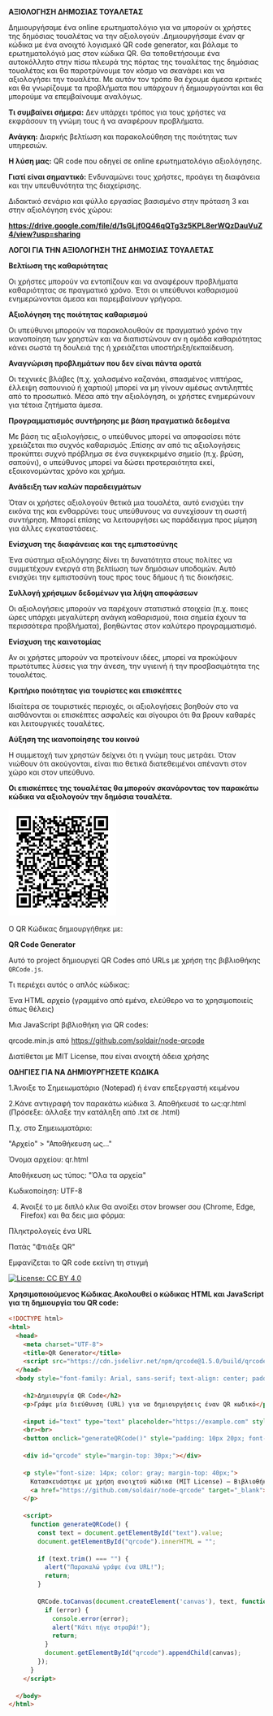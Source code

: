 **ΑΞΙΟΛΟΓΗΣΗ ΔΗΜΟΣΙΑΣ ΤΟΥΑΛΕΤΑΣ**

Δημιουργήσαμε ένα online ερωτηματολόγιο για να μπορούν οι χρήστες της δημόσιας τουαλέτας να την αξιολογούν .Δημιουργήσαμε έναν qr κώδικα με ένα ανοιχτό λογισμικό QR code generator, και βάλαμε το ερωτηματολόγιό μας στον κώδικα QR. Θα τοποθετήσουμε ένα αυτοκόλλητο στην πίσω πλευρά της πόρτας της τουαλέτας της δημόσιας τουαλέτας και θα παροτρύνουμε τον κόσμο να σκανάρει και να αξιολογήσει την τουαλέτα. Με αυτόν τον τρόπο θα έχουμε άμεσα κριτικές και θα γνωρίζουμε τα προβλήματα που υπάρχουν ή δημιουργούνται και θα μπορούμε να επεμβαίνουμε αναλόγως.

**Τι συμβαίνει σήμερα:** Δεν υπάρχει τρόπος για τους χρήστες να εκφράσουν τη γνώμη τους ή να αναφέρουν προβλήματα.

**Ανάγκη:** Διαρκής βελτίωση και παρακολούθηση της ποιότητας των υπηρεσιών.

**Η λύση μας:** QR code που οδηγεί σε online ερωτηματολόγιο αξιολόγησης.

**Γιατί είναι σημαντικό:** Ενδυναμώνει τους χρήστες, προάγει τη διαφάνεια και την υπευθυνότητα της διαχείρισης.

Διδακτικό σενάριο και φύλλο εργασίας βασισμένο στην πρόταση 3 και στην αξιολόγηση ενός χώρου:
   
**https://drive.google.com/file/d/1sGLjf0Q46qQTg3z5KPL8erWQzDauVuZ4/view?usp=sharing**



**ΛΟΓΟΙ ΓΙΑ ΤΗΝ ΑΞΙΟΛΟΓΗΣΗ ΤΗΣ ΔΗΜΟΣΙΑΣ ΤΟΥΑΛΕΤΑΣ**

**Βελτίωση της καθαριότητας**

Οι χρήστες μπορούν να εντοπίζουν και να αναφέρουν προβλήματα καθαριότητας σε πραγματικό χρόνο. Έτσι οι υπεύθυνοι καθαρισμού ενημερώνονται άμεσα και παρεμβαίνουν γρήγορα.

**Αξιολόγηση της ποιότητας καθαρισμού**

Οι υπεύθυνοι μπορούν να παρακολουθούν σε πραγματικό χρόνο την ικανοποίηση των χρηστών και να διαπιστώνουν αν η ομάδα καθαριότητας κάνει σωστά τη δουλειά της ή χρειάζεται υποστήριξη/εκπαίδευση.

**Αναγνώριση προβλημάτων που δεν είναι πάντα ορατά**

Οι τεχνικές βλάβες (π.χ. χαλασμένο καζανάκι, σπασμένος νιπτήρας, έλλειψη σαπουνιού ή χαρτιού) μπορεί να μη γίνουν αμέσως αντιληπτές από το προσωπικό. Μέσα από την αξιολόγηση, οι χρήστες ενημερώνουν για τέτοια ζητήματα άμεσα.

**Προγραμματισμός συντήρησης με βάση πραγματικά δεδομένα**

Με βάση τις αξιολογήσεις, ο υπεύθυνος μπορεί να αποφασίσει πότε χρειάζεται πιο συχνός καθαρισμός .Επίσης αν από τις αξιολογήσεις προκύπτει συχνό πρόβλημα σε ένα συγκεκριμένο σημείο (π.χ. βρύση, σαπούνι), ο υπεύθυνος μπορεί να δώσει προτεραιότητα εκεί, εξοικονομώντας χρόνο και χρήμα.

**Ανάδειξη των καλών παραδειγμάτων**

Όταν οι χρήστες αξιολογούν θετικά μια τουαλέτα, αυτό ενισχύει την εικόνα της και ενθαρρύνει τους υπεύθυνους να συνεχίσουν τη σωστή συντήρηση. Μπορεί επίσης να λειτουργήσει ως παράδειγμα προς μίμηση για άλλες εγκαταστάσεις.

**Ενίσχυση της διαφάνειας και της εμπιστοσύνης**

Ένα σύστημα αξιολόγησης δίνει τη δυνατότητα στους πολίτες να συμμετέχουν ενεργά στη βελτίωση των δημόσιων υποδομών. Αυτό ενισχύει την εμπιστοσύνη τους προς τους δήμους ή τις διοικήσεις.

**Συλλογή χρήσιμων δεδομένων για λήψη αποφάσεων**

Οι αξιολογήσεις μπορούν να παρέχουν στατιστικά στοιχεία (π.χ. ποιες ώρες υπάρχει μεγαλύτερη ανάγκη καθαρισμού, ποια σημεία έχουν τα περισσότερα προβλήματα), βοηθώντας στον καλύτερο προγραμματισμό.

**Ενίσχυση της καινοτομίας**

Αν οι χρήστες μπορούν να προτείνουν ιδέες, μπορεί να προκύψουν πρωτότυπες λύσεις για την άνεση, την υγιεινή ή την προσβασιμότητα της τουαλέτας.

**Κριτήριο ποιότητας για τουρίστες και επισκέπτες**

Ιδιαίτερα σε τουριστικές περιοχές, οι αξιολογήσεις βοηθούν στο να αισθάνονται οι επισκέπτες ασφαλείς και σίγουροι ότι θα βρουν καθαρές και λειτουργικές τουαλέτες.

**Αύξηση της ικανοποίησης του κοινού**

Η συμμετοχή των χρηστών δείχνει ότι η γνώμη τους μετράει. Όταν νιώθουν ότι ακούγονται, είναι πιο θετικά διατεθειμένοι απέναντι στον χώρο και στον υπεύθυνο.


**Οι επισκέπτες της τουαλέτας θα μπορούν σκανάροντας τον παρακάτω κώδικα να αξιολογούν την δημόσια τουαλέτα.**

![QR Code Example](https://github.com/2o-gym-chrys/UNBEATABLES/blob/main/3.%CE%91%CE%BE%CE%B9%CE%BF%CE%BB%CF%8C%CE%B3%CE%B7%CF%83%CE%B7%20_%20%CF%84%CE%B7%CF%82%20%CF%84%CE%BF%CF%85%CE%B1%CE%BB%CE%AD%CF%84%CE%B1%CF%82/A%CE%9E%CE%99%CE%9F%CE%9B%CE%9F%CE%93%CE%97%CE%A3%CE%97%20%CE%94%CE%97%CE%9C%CE%9F%CE%A3%CE%99%CE%91%CE%A3%20%CE%A4%CE%9F%CE%A5%CE%91%CE%9B%CE%95%CE%A4%CE%91%CE%A3.png?raw=true)



Ο QR Κώδικας δημιουργήθηκε με:

**QR Code Generator**

Αυτό το project δημιουργεί QR Codes από URLs με χρήση της βιβλιοθήκης `QRCode.js`.

Τι περιέχει αυτός ο απλός κώδικας:

Ένα HTML αρχείο (γραμμένο από εμένα, ελεύθερο να το χρησιμοποιείς όπως θέλεις)

Μια JavaScript βιβλιοθήκη για QR codes:

qrcode.min.js από https://github.com/soldair/node-qrcode

Διατίθεται με MIT License, που είναι ανοιχτή άδεια χρήσης


**ΟΔΗΓΙΕΣ ΓΙΑ ΝΑ ΔΗΜΙΟΥΡΓΗΣΕΤΕ ΚΩΔΙΚΑ**

1.Άνοιξε το Σημειωματάριο (Notepad) ή έναν επεξεργαστή κειμένου

2.Κάνε αντιγραφή τον παρακάτω κώδικα
3.  Αποθήκευσέ το ως:qr.html   (Πρόσεξε: άλλαξε την κατάληξη από .txt σε .html)

Π.χ. στο Σημειωματάριο:

"Αρχείο" > "Αποθήκευση ως..."

Όνομα αρχείου: qr.html

Αποθήκευση ως τύπος: "Όλα τα αρχεία"

Κωδικοποίηση: UTF-8

4. Άνοιξέ το με διπλό κλικ
Θα ανοίξει στον browser σου (Chrome, Edge, Firefox) και θα δεις μια φόρμα:

Πληκτρολογείς ένα URL

Πατάς "Φτιάξε QR"

Εμφανίζεται το QR code εκείνη τη στιγμή


[![License: CC BY 4.0](https://img.shields.io/badge/License-CC%20BY%204.0-lightgrey.svg)](https://creativecommons.org/licenses/by/4.0/)

**Χρησιμοποιούμενος Κώδικας**.**Ακολουθεί ο κώδικας HTML και JavaScript για τη δημιουργία του QR code:**


```html
<!DOCTYPE html>
<html>
  <head>
    <meta charset="UTF-8">
    <title>QR Generator</title>
    <script src="https://cdn.jsdelivr.net/npm/qrcode@1.5.0/build/qrcode.min.js"></script>
  </head>
  <body style="font-family: Arial, sans-serif; text-align: center; padding: 40px;">

    <h2>Δημιουργία QR Code</h2>
    <p>Γράψε μία διεύθυνση (URL) για να δημιουργήσεις έναν QR κωδικό</p>

    <input id="text" type="text" placeholder="https://example.com" style="width: 300px; padding: 10px;">
    <br><br>
    <button onclick="generateQRCode()" style="padding: 10px 20px; font-size: 16px;">Φτιάξε QR</button>

    <div id="qrcode" style="margin-top: 30px;"></div>

    <p style="font-size: 14px; color: gray; margin-top: 40px;">
      Κατασκευάστηκε με χρήση ανοιχτού κώδικα (MIT License) – Βιβλιοθήκη: 
      <a href="https://github.com/soldair/node-qrcode" target="_blank">QRCode.js</a>
    </p>

    <script>
      function generateQRCode() {
        const text = document.getElementById("text").value;
        document.getElementById("qrcode").innerHTML = "";

        if (text.trim() === "") {
          alert("Παρακαλώ γράψε ένα URL!");
          return;
        }

        QRCode.toCanvas(document.createElement('canvas'), text, function (error, canvas) {
          if (error) {
            console.error(error);
            alert("Κάτι πήγε στραβά!");
            return;
          }
          document.getElementById("qrcode").appendChild(canvas);
        });
      }
    </script>

  </body>
</html>





